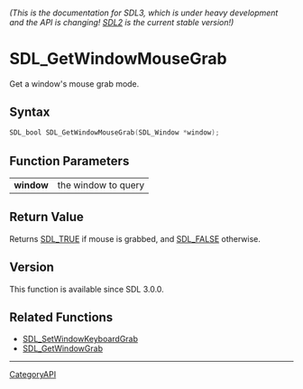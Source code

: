 ###### (This is the documentation for SDL3, which is under heavy development and the API is changing! [SDL2](https://wiki.libsdl.org/SDL2/) is the current stable version!)
# SDL_GetWindowMouseGrab

Get a window's mouse grab mode.

## Syntax

```c
SDL_bool SDL_GetWindowMouseGrab(SDL_Window *window);

```

## Function Parameters

|                |                     |
| -------------- | ------------------- |
| **window**     | the window to query |

## Return Value

Returns [SDL_TRUE](SDL_TRUE.md) if mouse is grabbed, and
[SDL_FALSE](SDL_FALSE.md) otherwise.

## Version

This function is available since SDL 3.0.0.

## Related Functions

* [SDL_SetWindowKeyboardGrab](SDL_SetWindowKeyboardGrab.md)
* [SDL_GetWindowGrab](SDL_GetWindowGrab.md)

----
[CategoryAPI](CategoryAPI.md)
